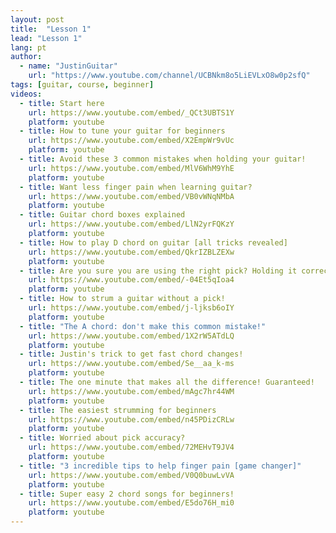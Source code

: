 ```yaml
---
layout: post
title:  "Lesson 1"
lead: "Lesson 1"
lang: pt
author:
  - name: "JustinGuitar"
    url: "https://www.youtube.com/channel/UCBNkm8o5LiEVLxO8w0p2sfQ"
tags: [guitar, course, beginner]
videos:
  - title: Start here
    url: https://www.youtube.com/embed/_QCt3UBTS1Y
    platform: youtube
  - title: How to tune your guitar for beginners
    url: https://www.youtube.com/embed/X2EmpWr9vUc
    platform: youtube
  - title: Avoid these 3 common mistakes when holding your guitar!
    url: https://www.youtube.com/embed/MlV6WhM9YhE
    platform: youtube
  - title: Want less finger pain when learning guitar?
    url: https://www.youtube.com/embed/VB0vWNqNMbA
    platform: youtube
  - title: Guitar chord boxes explained
    url: https://www.youtube.com/embed/LlN2yrFQKzY
    platform: youtube
  - title: How to play D chord on guitar [all tricks revealed]
    url: https://www.youtube.com/embed/QkrIZBLZEXw
    platform: youtube
  - title: Are you sure you are using the right pick? Holding it correctly?
    url: https://www.youtube.com/embed/-04Et5qIoa4
    platform: youtube
  - title: How to strum a guitar without a pick!
    url: https://www.youtube.com/embed/j-ljksb6oIY
    platform: youtube
  - title: "The A chord: don't make this common mistake!"
    url: https://www.youtube.com/embed/1X2rW5ATdLQ
    platform: youtube
  - title: Justin's trick to get fast chord changes!
    url: https://www.youtube.com/embed/Se__aa_k-ms
    platform: youtube
  - title: The one minute that makes all the difference! Guaranteed!
    url: https://www.youtube.com/embed/mAgc7hr44WM
    platform: youtube
  - title: The easiest strumming for beginners
    url: https://www.youtube.com/embed/n45PDizCRLw
    platform: youtube
  - title: Worried about pick accuracy?
    url: https://www.youtube.com/embed/72MEHvT9JV4
    platform: youtube
  - title: "3 incredible tips to help finger pain [game changer]"
    url: https://www.youtube.com/embed/V0Q0buwLvVA
    platform: youtube
  - title: Super easy 2 chord songs for beginners!
    url: https://www.youtube.com/embed/E5do76H_mi0
    platform: youtube
---
```


